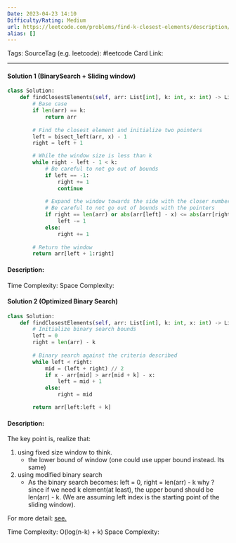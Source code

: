 ```yaml
---
Date: 2023-04-23 14:10
Difficulty/Rating: Medium
url: https://leetcode.com/problems/find-k-closest-elements/description/
alias: []
---
```

Tags: 
SourceTag (e.g. leetcode): #leetcode
Card Link: 

---
#### Solution 1 (BinarySearch + Sliding window)

```python
class Solution:
    def findClosestElements(self, arr: List[int], k: int, x: int) -> List[int]:
        # Base case
        if len(arr) == k:
            return arr
        
        # Find the closest element and initialize two pointers
        left = bisect_left(arr, x) - 1
        right = left + 1

        # While the window size is less than k
        while right - left - 1 < k:
            # Be careful to not go out of bounds
            if left == -1:
                right += 1
                continue
            
            # Expand the window towards the side with the closer number
            # Be careful to not go out of bounds with the pointers
            if right == len(arr) or abs(arr[left] - x) <= abs(arr[right] - x):
                left -= 1
            else:
                right += 1
        
        # Return the window
        return arr[left + 1:right]
```

#### Description:


Time Complexity:
Space Complexity:


#### Solution 2 (Optimized Binary Search)

```python
class Solution:
    def findClosestElements(self, arr: List[int], k: int, x: int) -> List[int]:
        # Initialize binary search bounds
        left = 0
        right = len(arr) - k
        
        # Binary search against the criteria described
        while left < right:
            mid = (left + right) // 2
            if x - arr[mid] > arr[mid + k] - x:
                left = mid + 1
            else:
                right = mid

        return arr[left:left + k]

```

#### Description:

The key point is, realize that:
1. using fixed size window to think.
	- the lower bound of window (one could use upper bound instead. Its same)
2. using modified binary search
	- As the binary search becomes: left = 0, right = len(arr) - k
	why ? since if we need k element(at least), the upper bound should be len(arr) - k. (We are assuming left index is the starting point of the sliding window).

For more detail:
[see.](https://leetcode.com/problems/find-k-closest-elements/editorial/)


Time Complexity: O(log(n-k) + k)
Space Complexity: